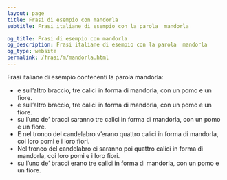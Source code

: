 ```yaml
---
layout: page
title: Frasi di esempio con mandorla 
subtitle: Frasi italiane di esempio con la parola  mandorla

og_title: Frasi di esempio con mandorla 
og_description: Frasi italiane di esempio con la parola  mandorla
og_type: website
permalink: /frasi/m/mandorla.html
---
```


Frasi italiane di esempio contenenti la parola mandorla:


- e sull’altro braccio, tre calici in forma di mandorla, con un pomo e un fiore.
- e sull’altro braccio, tre calici in forma di mandorla, con un pomo e un fiore.
- su l’uno de’ bracci saranno tre calici in forma di mandorla, con un pomo e un fiore.
- E nel tronco del candelabro v’erano quattro calici in forma di mandorla, coi loro pomi e i loro fiori.
- Nel tronco del candelabro ci saranno poi quattro calici in forma di mandorla, coi loro pomi e i loro fiori.
- su l’uno de’ bracci erano tre calici in forma di mandorla, con un pomo e un fiore.
